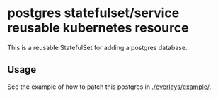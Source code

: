 # postgres statefulset/service reusable kubernetes resource

This is a reusable StatefulSet for adding a postgres database.

## Usage

See the example of how to patch this postgres in [./overlays/example/](./overlays/example/).
